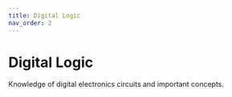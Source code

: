 ```yaml
---
title: Digital Logic
nav_order: 2
---
```

# Digital Logic
Knowledge of digital electronics circuits and important concepts.
